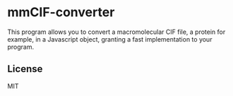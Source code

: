 <!--
 Copyright 2020 Giovanni Scanferla
 
 Licensed under the Apache License, Version 2.0 (the "License");
 you may not use this file except in compliance with the License.
 You may obtain a copy of the License at
 
     http://www.apache.org/licenses/LICENSE-2.0
 
 Unless required by applicable law or agreed to in writing, software
 distributed under the License is distributed on an "AS IS" BASIS,
 WITHOUT WARRANTIES OR CONDITIONS OF ANY KIND, either express or implied.
 See the License for the specific language governing permissions and
 limitations under the License.
-->

# mmCIF-converter
This program allows you to convert a macromolecular CIF file, a protein for example, in a Javascript object, granting a fast implementation to your program.

License
----

MIT
